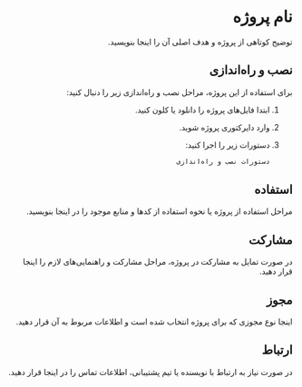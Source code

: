 <div dir="rtl">

# نام پروژه

توضیح کوتاهی از پروژه و هدف اصلی آن را اینجا بنویسید.

## نصب و راه‌اندازی

برای استفاده از این پروژه، مراحل نصب و راه‌اندازی زیر را دنبال کنید:

1. ابتدا فایل‌های پروژه را دانلود یا کلون کنید.
2. وارد دایرکتوری پروژه شوید.
3. دستورات زیر را اجرا کنید:

    ```bash
    دستورات نصب و راه‌اندازی
    ```

## استفاده

مراحل استفاده از پروژه یا نحوه استفاده از کدها و منابع موجود را در اینجا بنویسید.

## مشارکت

در صورت تمایل به مشارکت در پروژه، مراحل مشارکت و راهنمایی‌های لازم را اینجا قرار دهید.

## مجوز

اینجا نوع مجوزی که برای پروژه انتخاب شده است و اطلاعات مربوط به آن قرار دهید.

## ارتباط

در صورت نیاز به ارتباط با نویسنده یا تیم پشتیبانی، اطلاعات تماس را در اینجا قرار دهید.

</div>
